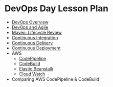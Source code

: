 # DevOps Day Lesson Plan
 - [DevOps Overview](https://github.com/LiquidPlummer/DevOpsDayLessonPlan/blob/main/devops-overview.md)
 - [DevOps and Agile](https://github.com/LiquidPlummer/DevOpsDayLessonPlan/blob/main/devops-and-agile.md)
 - [Maven: Lifecycle Review](https://github.com/LiquidPlummer/DevOpsDayLessonPlan/blob/main/maven-lifecycle-review.md)
 - [Continuous Integration](https://github.com/LiquidPlummer/DevOpsDayLessonPlan/blob/main/continuous-integration.md)
 - [Continuous Delivery](https://github.com/LiquidPlummer/DevOpsDayLessonPlan/blob/main/continuous-delivery-deployment.md)
 - [Continuous Deployment](https://github.com/LiquidPlummer/DevOpsDayLessonPlan/blob/main/continuous-delivery-deployment.md)
 - AWS
   - [CodePipeline](https://docs.aws.amazon.com/codepipeline/latest/userguide/welcome.html)
   - [CodeBuild](https://docs.aws.amazon.com/codebuild/latest/userguide/welcome.html)
   - [Elastic Beanstalk](https://docs.aws.amazon.com/elasticbeanstalk/latest/dg/Welcome.html)
   - [Cloud Watch](https://docs.aws.amazon.com/AmazonCloudWatch/latest/monitoring/WhatIsCloudWatch.html)
 - Comparing AWS CodePipeline & CodeBuild
